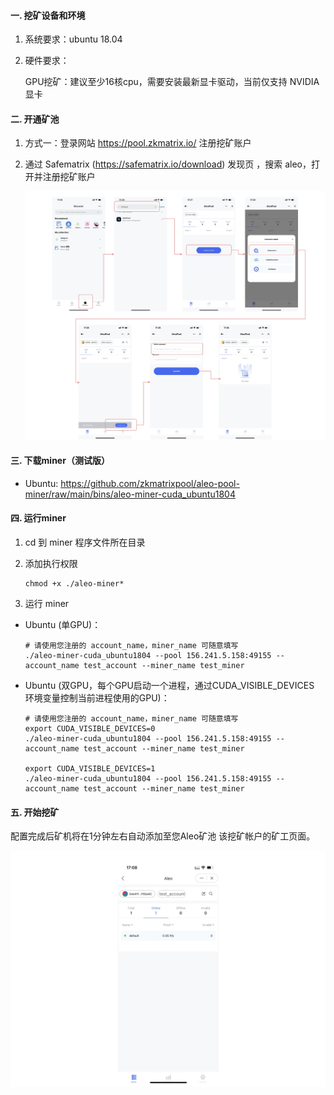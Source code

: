 #### 一. 挖矿设备和环境
1. 系统要求：ubuntu 18.04

2. 硬件要求：

   GPU挖矿：建议至少16核cpu，需要安装最新显卡驱动，当前仅支持 NVIDIA 显卡

#### 二. 开通矿池

1. 方式一：登录网站 https://pool.zkmatrix.io/ 注册挖矿账户

2. 通过 Safematrix (https://safematrix.io/download) 发现页 ，搜索 aleo，打开并注册挖矿账户

   ![signup](images/signup.png)

#### 三. 下载miner（测试版）
- Ubuntu:  https://github.com/zkmatrixpool/aleo-pool-miner/raw/main/bins/aleo-miner-cuda_ubuntu1804
#### 四. 运行miner

1. cd 到 miner 程序文件所在目录

2. 添加执行权限

   ```shell
   chmod +x ./aleo-miner*
   ```

3. 运行 miner

- Ubuntu (单GPU)：

  ```shell
  # 请使用您注册的 account_name，miner_name 可随意填写
  ./aleo-miner-cuda_ubuntu1804 --pool 156.241.5.158:49155 --account_name test_account --miner_name test_miner
  ```

- Ubuntu (双GPU，每个GPU启动一个进程，通过CUDA_VISIBLE_DEVICES 环境变量控制当前进程使用的GPU)：

  ```shell
  # 请使用您注册的 account_name，miner_name 可随意填写
  export CUDA_VISIBLE_DEVICES=0 
  ./aleo-miner-cuda_ubuntu1804 --pool 156.241.5.158:49155 --account_name test_account --miner_name test_miner
  
  export CUDA_VISIBLE_DEVICES=1 
  ./aleo-miner-cuda_ubuntu1804 --pool 156.241.5.158:49155 --account_name test_account --miner_name test_miner
  ```

#### 五. 开始挖矿
  配置完成后矿机将在1分钟左右自动添加至您Aleo矿池 该挖矿帐户的矿工页面。

![minerlist](images/minerlist.png)  

